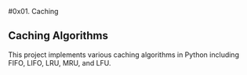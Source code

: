 #0x01. Caching
## Caching Algorithms

This project implements various caching algorithms in Python including FIFO, LIFO, LRU, MRU, and LFU.
